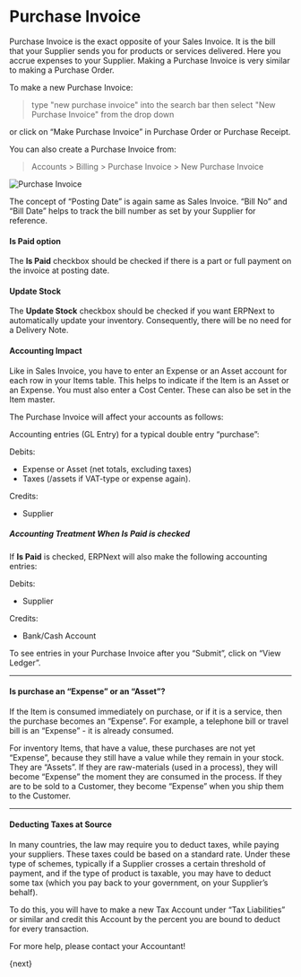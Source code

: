 # Purchase Invoice

Purchase Invoice is the exact opposite of your Sales Invoice. It is the bill
that your Supplier sends you for products or services delivered. Here you
accrue expenses to your Supplier. Making a Purchase Invoice is very similar to
making a Purchase Order.

To make a new Purchase Invoice:
> type "new purchase invoice" into the search bar then select "New Purchase 
Invoice" from the drop down

or click on “Make Purchase Invoice” in Purchase Order or Purchase Receipt.

You can also create a Purchase Invoice from:
> Accounts > Billing > Purchase Invoice > New Purchase Invoice

<img class="screenshot" alt="Purchase Invoice" src="/docs/assets/img/accounts/purchase-invoice.png">

The concept of “Posting Date” is again same as Sales Invoice. “Bill No” and
“Bill Date” helps to track the bill number as set by your Supplier for
reference.

#### Is Paid option
The **Is Paid** checkbox should be checked if there is a part or full payment 
on the invoice at posting date.

#### Update Stock
The **Update Stock** checkbox should be checked if you want ERPNext to automatically
 update your inventory. Consequently, there will be no need for a Delivery Note.

#### Accounting Impact

Like in Sales Invoice, you have to enter an Expense or an Asset account for
each row in your Items table. This helps to indicate if the Item is an Asset
or an Expense. You must also enter a Cost Center. These can also be set in the
Item master.

The Purchase Invoice will affect your accounts as follows:

Accounting entries (GL Entry) for a typical double entry “purchase”:

Debits:

  * Expense or Asset (net totals, excluding taxes)
  * Taxes (/assets if VAT-type or expense again).

Credits:

  * Supplier
  
##### Accounting Treatment When **Is Paid** is checked
If **Is Paid** is checked, ERPNext will also make the following
accounting entries:

Debits:

  * Supplier
  
Credits:
  * Bank/Cash Account
  
To see entries in your Purchase Invoice after you “Submit”, click on “View
Ledger”.

* * *

#### Is purchase an “Expense” or an “Asset”?

If the Item is consumed immediately on purchase, or if it is a service, then
the purchase becomes an “Expense”. For example, a telephone bill or travel
bill is an “Expense” - it is already consumed.

For inventory Items, that have a value, these purchases are not yet “Expense”,
because they still have a value while they remain in your stock. They are
“Assets”. If they are raw-materials (used in a process), they will become
“Expense” the moment they are consumed in the process. If they are to be sold
to a Customer, they become “Expense” when you ship them to the Customer.

* * *

#### Deducting Taxes at Source

In many countries, the law may require you to deduct taxes, while paying your
suppliers. These taxes could be based on a standard rate. Under these type of
schemes, typically if a Supplier crosses a certain threshold of payment, and
if the type of product is taxable, you may have to deduct some tax (which you
pay back to your government, on your Supplier’s behalf).

To do this, you will have to make a new Tax Account under “Tax Liabilities” or
similar and credit this Account by the percent you are bound to deduct for
every transaction.

For more help, please contact your Accountant!

{next}

